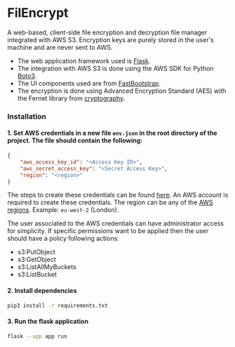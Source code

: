 # FilEncrypt
A web-based, client-side file encryption and decryption file manager integrated with AWS S3. Encryption keys are purely stored in the user's machine and are never sent to AWS. 

- The web application framework used is [Flask](https://flask.palletsprojects.com/en/2.2.x/).
- The integration with AWS S3 is done using the AWS SDK for Python [Boto3](https://boto3.amazonaws.com/v1/documentation/api/latest/index.html). 
- The UI components used are from [FastBootstrap](https://fastbootstrap.com/).
- The encryption is done using Advanced Encryption Standard (AES) with the Fernet library from [cryptography](https://cryptography.io/en/latest/fernet/).

### Installation
#### 1. Set AWS credentials in a new file `env.json` in the root directory of the project. The file should contain the following:
```json
{
    "aws_access_key_id": "<Access Key ID>",
    "aws_secret_access_key": "<Secret Access Key>",
    "region": "<region>"
}
```
The steps to create these credentials can be found [here](https://docs.aws.amazon.com/powershell/latest/userguide/pstools-appendix-sign-up.html). An AWS account is required to create these credentials. The region can be any of the [AWS regions](https://docs.aws.amazon.com/general/latest/gr/rande.html). Example: `eu-west-2` (London). 

The user associated to the AWS credentials can have administrator access for simplicity. If specific permissions want to be applied then the user should have a policy following actions:

- s3:PutObject
- s3:GetObject
- s3:ListAllMyBuckets
- s3:ListBucket
            
#### 2. Install dependencies
```bash
pip3 install -r requirements.txt
```
#### 3. Run the flask application
```bash
flask --app app run
```